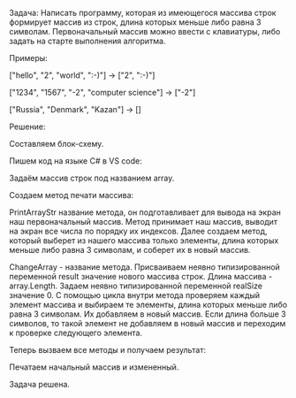 Задача: Написать программу, которая из имеющегося массива строк формирует массив из строк, длина которых меньше либо равна 3 символам. Первоначальный массив можно ввести с клавиатуры, либо задать на старте выполнения алгоритма.

Примеры:

["hello", "2", "world", ":-)"] -> ["2", ":-)"]

["1234", "1567", "-2", "computer science"] -> ["-2"]

["Russia", "Denmark", "Kazan"] -> []

Решение:

Составляем блок-схему.

Пишем код на языке С# в VS code:

Задаём массив строк под названием array.

Создаем метод печати массива:

PrintArrayStr название метода, он подготавливает для вывода на экран наш первоначальный массив.
Метод принимает наш массив, выводит на экран все числа по порядку их индексов.
Далее создаем метод, который выберет из нашего массива только элементы, длина которых меньше либо равна 3 символам, и соберет их в новый массив.

ChangeArray - название метода. Присваиваем неявно типизированной переменной result значение нового массива строк. Длина массива - array.Length. Задаем неявно типизированной переменной realSize значение 0.
С помощью цикла внутри метода проверяем каждый элемент массива и выбираем те элементы, длина которых меньше либо равна 3 символам. Их добавляем в новый массив. Если длина больше 3 символов, то такой элемент не добавляем в новый массив и переходим к проверке следующего элемента.

Теперь вызваем все методы и получаем результат:

Печатаем начальный массив и измененный.

Задача решена.